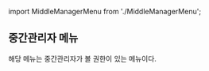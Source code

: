 import MiddleManagerMenu from './MiddleManagerMenu';

## 중간관리자 메뉴

해당 메뉴는 중간관리자가 볼 권한이 있는 메뉴이다.

<MiddleManagerMenu/>
